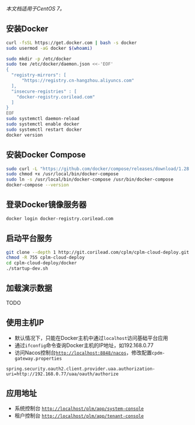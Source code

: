 *本文档适用于CentOS 7。*
## 安装Docker
```sh
curl -fsSL https://get.docker.com | bash -s docker
sudo usermod -aG docker $(whoami)

sudo mkdir -p /etc/docker
sudo tee /etc/docker/daemon.json <<-'EOF'
{
  "registry-mirrors": [
      "https://registry.cn-hangzhou.aliyuncs.com"
  ],
  "insecure-registries" : [
    "docker-registry.corilead.com"
  ]
}
EOF
sudo systemctl daemon-reload
sudo systemctl enable docker
sudo systemctl restart docker
docker version
```

## 安装Docker Compose
```sh
sudo curl -L "https://github.com/docker/compose/releases/download/1.28.4/docker-compose-$(uname -s)-$(uname -m)" -o /usr/local/bin/docker-compose
sudo chmod +x /usr/local/bin/docker-compose
sudo ln -s /usr/local/bin/docker-compose /usr/bin/docker-compose
docker-compose --version
```

## 登录Docker镜像服务器
```sh
docker login docker-registry.corilead.com
```

## 启动平台服务
```sh
git clone --depth 1 http://git.corilead.com/cplm/cplm-cloud-deploy.git
chmod -R 755 cplm-cloud-deploy
cd cplm-cloud-deploy/docker
./startup-dev.sh
```

## 加载演示数据
TODO

## 使用主机IP
* 默认情况下，只能在Docker主机中通过`localhost`访问基础平台应用
* 通过`ifconfig`命令查询Docker主机的IP地址，如192.168.0.77
* 访问Nacos控制台[`http://localhost:8848/nacos`](http://localhost:8848/nacos)，修改配置`cpdm-gateway.properties`
```
spring.security.oauth2.client.provider.uaa.authorization-uri=http://192.168.0.77/uaa/oauth/authorize
```

## 应用地址
* 系统控制台 [`http://localhost/plm/app/system-console`](http://localhost/plm/app/system-console)
* 租户控制台 [`http://localhost/plm/app/tenant-console`](http://localhost/plm/app/tenant-console)
